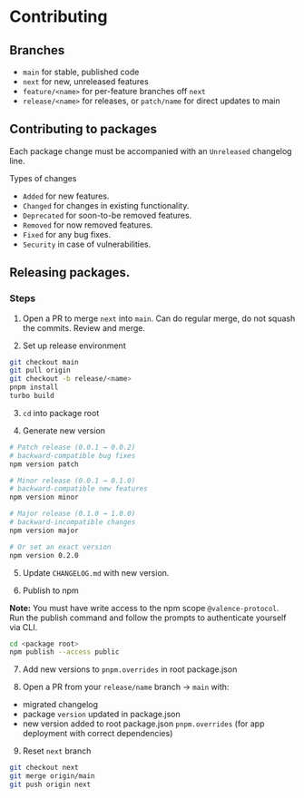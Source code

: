 # Contributing

## Branches

- `main` for stable, published code
- `next` for new, unreleased features
- `feature/<name>` for per-feature branches off `next`
- `release/<name>` for releases, or `patch/name` for direct updates to main

## Contributing to packages

Each package change must be accompanied with an `Unreleased` changelog line.

Types of changes

- `Added` for new features.
- `Changed` for changes in existing functionality.
- `Deprecated` for soon-to-be removed features.
- `Removed` for now removed features.
- `Fixed` for any bug fixes.
- `Security` in case of vulnerabilities.

## Releasing packages.

### Steps

1. Open a PR to merge `next` into `main`. Can do regular merge, do not squash the commits. Review and merge.

2. Set up release environment

```bash
git checkout main
git pull origin
git checkout -b release/<name>
pnpm install
turbo build
```

3. `cd` into package root

4. Generate new version

```bash
# Patch release (0.0.1 → 0.0.2)
# backward-compatible bug fixes
npm version patch

# Minor release (0.0.1 → 0.1.0)
# backward-compatible new features
npm version minor

# Major release (0.1.0 → 1.0.0)
# backward-incompatible changes
npm version major

# Or set an exact version
npm version 0.2.0
```

5. Update `CHANGELOG.md` with new version.

6. Publish to npm

**Note:** You must have write access to the npm scope `@valence-protocol`. Run the publish command and follow the prompts to authenticate yourself via CLI.

```bash
cd <package root>
npm publish --access public
```

7. Add new versions to `pnpm.overrides` in root package.json

8. Open a PR from your `release/name` branch -> `main` with:

- migrated changelog
- package `version` updated in package.json
- new version added to root package.json `pnpm.overrides` (for app deployment with correct dependencies)

9. Reset `next` branch

```bash
git checkout next
git merge origin/main
git push origin next
```
